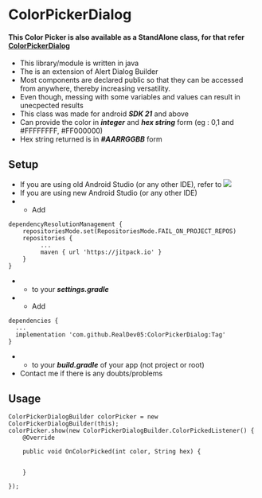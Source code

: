 # ColorPickerDialog
#### This Color Picker is also available as a StandAlone class, for that refer [ColorPickerDialog](https://github.com/RealDev05/ColorPickerDialogStandAlone.git)
- This library/module is written in java
- The is an extension of Alert Dialog Builder
- Most components are declared public so that they can be accessed from anywhere, thereby increasing versatility.
- Even though, messing with some variables and values can result in unecpected results
- This class was made for android ***SDK 21*** and above
- Can provide the color in ***integer*** and ***hex string*** form (eg : 0,1 and #FFFFFFFF, #FF000000)
- Hex string returned is in ***#AARRGGBB*** form 
## Setup
- If you are using old Android Studio (or any other IDE), refer to [![](https://jitpack.io/v/RealDev05/ColorPickerDialog.svg)](https://jitpack.io/#RealDev05/ColorPickerDialog)
- If you are using new Android Studio (or any other IDE)
- - Add 
```
dependencyResolutionManagement {
    repositoriesMode.set(RepositoriesMode.FAIL_ON_PROJECT_REPOS)
    repositories {
         ...
         maven { url 'https://jitpack.io' }
    }
}
``` 
- - to your ***settings.gradle***
- - Add 
```
dependencies { 
  ...
  implementation 'com.github.RealDev05:ColorPickerDialog:Tag'
}
``` 
- - to your ***build.gradle*** of your app (not project or root)
- Contact me if there is any doubts/problems
## Usage
```
ColorPickerDialogBuilder colorPicker = new ColorPickerDialogBuilder(this);
colorPicker.show(new ColorPickerDialogBuilder.ColorPickedListener() {
    @Override
    
    public void OnColorPicked(int color, String hex) {
            
            
    }
    
});
```
